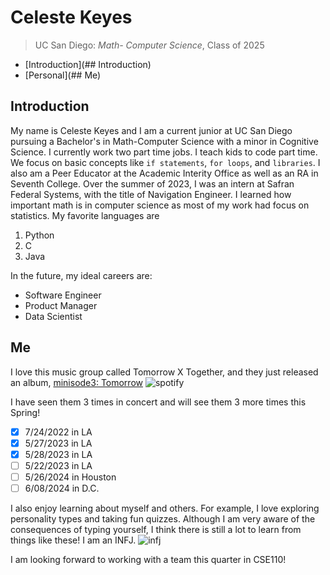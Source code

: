 # **Celeste Keyes**
> UC San Diego: *Math- Computer Science*, Class of 2025
> 
- [Introduction](## Introduction)
- [Personal](## Me)



## **Introduction**
My name is Celeste Keyes and I am a current junior at UC San Diego pursuing a Bachelor's in Math-Computer Science with a minor in Cognitive Science. I currently work two part time jobs. I teach kids to code part time. We focus on basic concepts like `if statements`, `for loops`, and `libraries`. I also am a Peer Educator at the Academic Interity Office as well as an RA in Seventh College. Over the summer of 2023, I was an intern at Safran Federal Systems, with the title of Navigation Engineer. I learned how important math is in computer science as most of my work had focus on statistics.
My favorite languages are 
1. Python
2. C
3. Java

In the future, my ideal careers are:
- Software Engineer
- Product Manager
- Data Scientist

## **Me**
I love this music group called Tomorrow X Together, and they just released an album, [minisode3: Tomorrow](https://open.spotify.com/album/0mDwrOXZHN1lgCNeBvkBbj?si=2qzwIZpwR1uYKhsoBntPkw)
![spotify](https://media.discordapp.net/attachments/780223437602816024/1227079817128579072/image0.jpg?ex=66271a22&is=6614a522&hm=ced205fee63ff97c3cbc1d6243e713583ebbb3890458d6a19fe6218be63ed7b4&=&format=webp&width=562&height=662)

I have seen them 3 times in concert and will see them 3 more times this Spring!
- [x] 7/24/2022 in LA
- [x] 5/27/2023 in LA
- [x] 5/28/2023 in LA
- [ ] 5/22/2023 in LA
- [ ] 5/26/2024 in Houston
- [ ] 6/08/2024 in D.C.

I also enjoy learning about myself and others. For example, I love exploring personality types and taking fun quizzes. Although I am very aware of the consequences of typing yourself, I think there is still a lot to learn from things like these! 
I am an INFJ. ![infj](https://c4.staticflickr.com/4/3871/18216353004_fefb8f960d.jpg) 

I am looking forward to working with a team this quarter in CSE110! 
